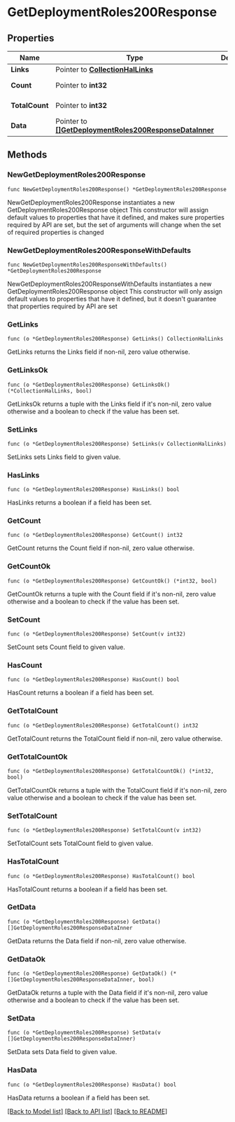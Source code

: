 # GetDeploymentRoles200Response

## Properties

Name | Type | Description | Notes
------------ | ------------- | ------------- | -------------
**Links** | Pointer to [**CollectionHalLinks**](CollectionHalLinks.md) |  | [optional] 
**Count** | Pointer to **int32** |  | [optional] [readonly] 
**TotalCount** | Pointer to **int32** |  | [optional] [readonly] 
**Data** | Pointer to [**[]GetDeploymentRoles200ResponseDataInner**](GetDeploymentRoles200ResponseDataInner.md) |  | [optional] [readonly] 

## Methods

### NewGetDeploymentRoles200Response

`func NewGetDeploymentRoles200Response() *GetDeploymentRoles200Response`

NewGetDeploymentRoles200Response instantiates a new GetDeploymentRoles200Response object
This constructor will assign default values to properties that have it defined,
and makes sure properties required by API are set, but the set of arguments
will change when the set of required properties is changed

### NewGetDeploymentRoles200ResponseWithDefaults

`func NewGetDeploymentRoles200ResponseWithDefaults() *GetDeploymentRoles200Response`

NewGetDeploymentRoles200ResponseWithDefaults instantiates a new GetDeploymentRoles200Response object
This constructor will only assign default values to properties that have it defined,
but it doesn't guarantee that properties required by API are set

### GetLinks

`func (o *GetDeploymentRoles200Response) GetLinks() CollectionHalLinks`

GetLinks returns the Links field if non-nil, zero value otherwise.

### GetLinksOk

`func (o *GetDeploymentRoles200Response) GetLinksOk() (*CollectionHalLinks, bool)`

GetLinksOk returns a tuple with the Links field if it's non-nil, zero value otherwise
and a boolean to check if the value has been set.

### SetLinks

`func (o *GetDeploymentRoles200Response) SetLinks(v CollectionHalLinks)`

SetLinks sets Links field to given value.

### HasLinks

`func (o *GetDeploymentRoles200Response) HasLinks() bool`

HasLinks returns a boolean if a field has been set.

### GetCount

`func (o *GetDeploymentRoles200Response) GetCount() int32`

GetCount returns the Count field if non-nil, zero value otherwise.

### GetCountOk

`func (o *GetDeploymentRoles200Response) GetCountOk() (*int32, bool)`

GetCountOk returns a tuple with the Count field if it's non-nil, zero value otherwise
and a boolean to check if the value has been set.

### SetCount

`func (o *GetDeploymentRoles200Response) SetCount(v int32)`

SetCount sets Count field to given value.

### HasCount

`func (o *GetDeploymentRoles200Response) HasCount() bool`

HasCount returns a boolean if a field has been set.

### GetTotalCount

`func (o *GetDeploymentRoles200Response) GetTotalCount() int32`

GetTotalCount returns the TotalCount field if non-nil, zero value otherwise.

### GetTotalCountOk

`func (o *GetDeploymentRoles200Response) GetTotalCountOk() (*int32, bool)`

GetTotalCountOk returns a tuple with the TotalCount field if it's non-nil, zero value otherwise
and a boolean to check if the value has been set.

### SetTotalCount

`func (o *GetDeploymentRoles200Response) SetTotalCount(v int32)`

SetTotalCount sets TotalCount field to given value.

### HasTotalCount

`func (o *GetDeploymentRoles200Response) HasTotalCount() bool`

HasTotalCount returns a boolean if a field has been set.

### GetData

`func (o *GetDeploymentRoles200Response) GetData() []GetDeploymentRoles200ResponseDataInner`

GetData returns the Data field if non-nil, zero value otherwise.

### GetDataOk

`func (o *GetDeploymentRoles200Response) GetDataOk() (*[]GetDeploymentRoles200ResponseDataInner, bool)`

GetDataOk returns a tuple with the Data field if it's non-nil, zero value otherwise
and a boolean to check if the value has been set.

### SetData

`func (o *GetDeploymentRoles200Response) SetData(v []GetDeploymentRoles200ResponseDataInner)`

SetData sets Data field to given value.

### HasData

`func (o *GetDeploymentRoles200Response) HasData() bool`

HasData returns a boolean if a field has been set.


[[Back to Model list]](../README.md#documentation-for-models) [[Back to API list]](../README.md#documentation-for-api-endpoints) [[Back to README]](../README.md)


